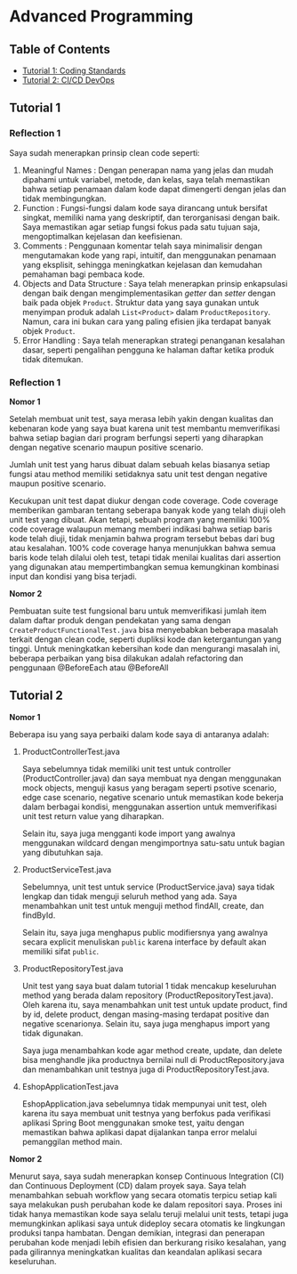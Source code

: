 # Advanced Programming 

## Table of Contents
- [Tutorial 1: Coding Standards](#tutorial-1)
- [Tutorial 2: CI/CD DevOps](#tutorial-2)

## Tutorial 1

### Reflection 1
Saya sudah menerapkan prinsip clean code seperti:
1. Meaningful Names : Dengan penerapan nama yang jelas dan mudah dipahami untuk variabel, metode, dan kelas, saya telah memastikan bahwa setiap penamaan dalam kode dapat dimengerti dengan jelas dan tidak membingungkan.
2. Function : Fungsi-fungsi dalam kode saya dirancang untuk bersifat singkat, memiliki nama yang deskriptif, dan terorganisasi dengan baik. Saya memastikan agar setiap fungsi fokus pada satu tujuan saja, mengoptimalkan kejelasan dan keefisienan.
3. Comments : Penggunaan komentar telah saya minimalisir dengan mengutamakan kode yang rapi, intuitif, dan menggunakan penamaan yang eksplisit, sehingga meningkatkan kejelasan dan kemudahan pemahaman bagi pembaca kode.
4. Objects and Data Structure : Saya telah menerapkan prinsip enkapsulasi dengan baik dengan mengimplementasikan _getter_ dan _setter_ dengan baik pada objek `Product`. Struktur data yang saya gunakan untuk menyimpan produk adalah `List<Product>` dalam `ProductRepository`. Namun, cara ini bukan cara yang paling efisien jika terdapat banyak objek `Product`.
5. Error Handling : Saya telah menerapkan strategi penanganan kesalahan dasar, seperti pengalihan pengguna ke halaman daftar ketika produk tidak ditemukan.

### Reflection 1

**Nomor 1**

Setelah membuat unit test, saya merasa lebih yakin dengan kualitas dan kebenaran kode yang saya buat karena unit test membantu memverifikasi bahwa setiap bagian dari program berfungsi seperti yang diharapkan dengan negative scenario maupun positive scenario.

Jumlah unit test yang harus dibuat dalam sebuah kelas biasanya setiap fungsi atau method memiliki setidaknya satu unit test dengan negative maupun positive scenario.

Kecukupan unit test dapat diukur dengan code coverage. Code coverage memberikan gambaran tentang seberapa banyak kode yang telah diuji oleh unit test yang dibuat. Akan tetapi, sebuah program yang memiliki 100% code coverage walaupun memang memberi indikasi bahwa setiap baris kode telah diuji, tidak menjamin bahwa program tersebut bebas dari bug atau kesalahan. 100% code coverage hanya menunjukkan bahwa semua baris kode telah dilalui oleh test, tetapi tidak menilai kualitas dari assertion yang digunakan atau mempertimbangkan semua kemungkinan kombinasi input dan kondisi yang bisa terjadi.

**Nomor 2**

Pembuatan suite test fungsional baru untuk memverifikasi jumlah item dalam daftar produk dengan pendekatan yang sama dengan `CreateProductFunctionalTest.java` bisa menyebabkan beberapa masalah terkait dengan clean code, seperti dupliksi kode dan ketergantungan yang tinggi. Untuk meningkatkan kebersihan kode dan mengurangi masalah ini, beberapa perbaikan yang bisa dilakukan adalah refactoring dan penggunaan @BeforeEach atau @BeforeAll

## Tutorial 2

**Nomor 1**

Beberapa isu yang saya perbaiki dalam kode saya di antaranya adalah:

1. ProductControllerTest.java
    
    Saya sebelumnya tidak memiliki unit test untuk controller (ProductController.java) dan saya membuat nya dengan menggunakan mock objects, menguji kasus yang beragam seperti psotive scenario, edge case scenario, negative scenario untuk memastikan kode bekerja dalam berbagai kondisi, menggunakan assertion untuk memverifikasi unit test return value yang diharapkan.

    Selain itu, saya juga mengganti kode import yang awalnya menggunakan wildcard dengan mengimportnya satu-satu untuk bagian yang dibutuhkan saja. 

2. ProductServiceTest.java

    Sebelumnya, unit test untuk service (ProductService.java) saya tidak lengkap dan tidak menguji seluruh method yang ada. Saya menambahkan unit test untuk menguji method findAll, create, dan findById.

    Selain itu, saya juga menghapus public modifiersnya yang awalnya secara explicit menuliskan `public` karena interface by default akan memiliki sifat `public`.

3. ProductRepositoryTest.java

    Unit test yang saya buat dalam tutorial 1 tidak mencakup keseluruhan method yang berada dalam repository (ProductRepositoryTest.java). Oleh karena itu, saya menambahkan unit test untuk update product, find by id, delete product, dengan masing-masing terdapat positive dan negative scenarionya. Selain itu, saya juga menghapus import yang tidak digunakan.

    Saya juga menambahkan kode agar method create, update, dan delete bisa menghandle jika productnya bernilai null di ProductRepository.java dan menambahkan unit testnya juga di ProductRepositoryTest.java.

4. EshopApplicationTest.java

    EshopApplication.java sebelumnya tidak mempunyai unit test, oleh karena itu saya membuat unit testnya yang berfokus pada verifikasi aplikasi Spring Boot menggunakan smoke test, yaitu dengan memastikan bahwa aplikasi dapat dijalankan tanpa error melalui pemanggilan method main.

**Nomor 2**

Menurut saya, saya sudah menerapkan konsep Continuous Integration (CI) dan Continuous Deployment (CD) dalam proyek saya. Saya telah menambahkan sebuah workflow yang secara otomatis terpicu setiap kali saya melakukan push perubahan kode ke dalam repositori saya. Proses ini tidak hanya memastikan kode saya selalu teruji melalui unit tests, tetapi juga memungkinkan aplikasi saya untuk dideploy secara otomatis ke lingkungan produksi tanpa hambatan. Dengan demikian, integrasi dan penerapan perubahan kode menjadi lebih efisien dan berkurang risiko kesalahan, yang pada gilirannya meningkatkan kualitas dan keandalan aplikasi secara keseluruhan. 